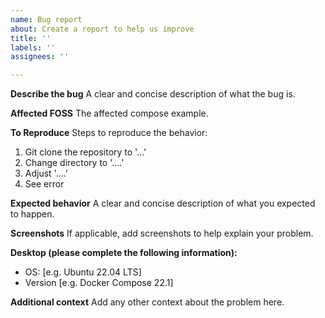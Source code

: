 ```yaml
---
name: Bug report
about: Create a report to help us improve
title: ''
labels: ''
assignees: ''

---
```


**Describe the bug**
A clear and concise description of what the bug is.

**Affected FOSS**
The affected compose example.

**To Reproduce**
Steps to reproduce the behavior:
1. Git clone the repository to '...'
2. Change directory to '....'
3. Adjust '....'
4. See error

**Expected behavior**
A clear and concise description of what you expected to happen.

**Screenshots**
If applicable, add screenshots to help explain your problem.

**Desktop (please complete the following information):**
- OS: [e.g. Ubuntu 22.04 LTS]
- Version [e.g. Docker Compose 22.1]

**Additional context**
Add any other context about the problem here.